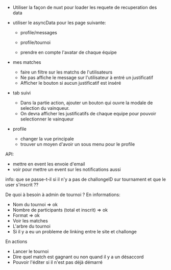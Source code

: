 - Utiliser la façon de nuxt pour loader les requete de recuperation des data
- utiliser le asyncData pour les page suivante:
  - profile/messages
  - profile/tournoi

  - prendre en compte l'avatar de chaque équipe

- mes matches

  - faire un filtre sur les matchs de l'utilisateurs
  - Ne pas affiche le message sur l'utilisateur à entré un justificatif
  - Afficher le bouton si aucun justificatif est inséré

- tab suivi

  - Dans la partie action, ajouter un bouton qui ouvre la modale de selection du vainqueur.
  - On devra afficher les justificatifs de chaque equipe pour pouvoir selectionner le vainqueur

- profile
  - changer la vue principale
  - trouver un moyen d'avoir un sous menu pour le profile

API:

- mettre en event les envoie d'email
- voir pour mettre un event sur les notifications aussi

info:
que se passe-t-il si il n'y a pas de challongeID sur tournament et que le user s'inscrit ??


De quoi à besoin à admin de tournoi ?
En informations:
  - Nom du tournoi => ok
  - Nombre de participants (total et inscrit) => ok
  - Format => ok
  - Voir les matches
  - L'arbre du tournoi
  - Si il y a eu un probleme de linking entre le site et challonge

En actions
  - Lancer le tournoi
  - Dire quel match est gagnant ou non quand il y a un désaccord
  - Pouvoir l'éditer si il n'est pas déjà démarré 